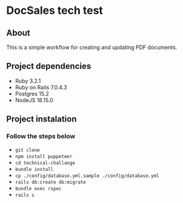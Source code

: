 # DocSales tech test

## About
This is a simple workflow for creating and updating PDF documents.

## Project dependencies
* Ruby 3.2.1
* Ruby on Rails 7.0.4.3
* Postgres 15.2
* NodeJS 18.15.0

## Project instalation

### Follow the steps below
* `git clone`
* `npm install puppeteer`
* `cd technical-challange`
* `bundle install`
* `cp ./config/database.yml.sample ./config/database.yml`
* `rails db:create db:migrate`
* `bundle exec rspec`
* `rails s`
